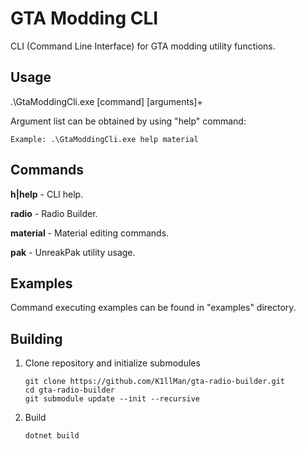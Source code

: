 # GTA Modding CLI

CLI (Command Line Interface) for GTA modding utility functions.

## Usage

.\GtaModdingCli.exe [command] [arguments]+

Argument list can be obtained by using "help" command:

`Example: .\GtaModdingCli.exe help material`

## Commands

**h|help** - CLI help.

**radio** - Radio Builder.

**material** - Material editing commands.

**pak** - UnreakPak utility usage.

## Examples
Command executing examples can be found in "examples" directory.

## Building

1. Clone repository and initialize submodules

    ```
    git clone https://github.com/K1llMan/gta-radio-builder.git
    cd gta-radio-builder
    git submodule update --init --recursive
    ```
2. Build 
    ``` 
    dotnet build
    ```
